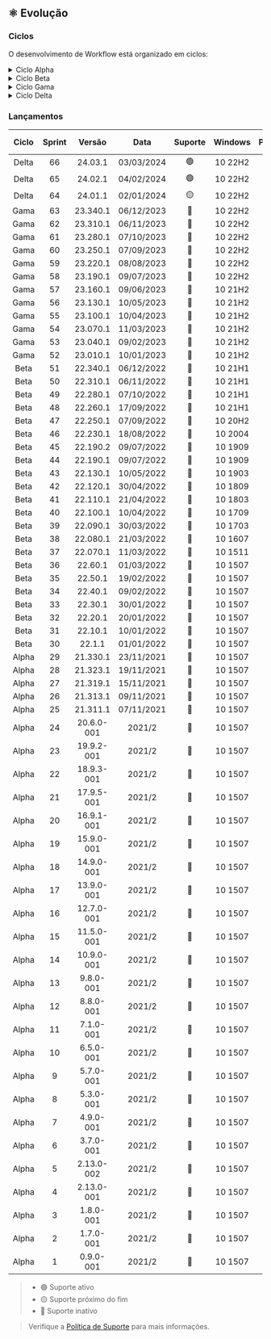 ## :atom_symbol: Evolução

### Ciclos
O desenvolvimento de Workflow está organizado em ciclos:

<details>
<summary>Ciclo Alpha</summary>

Inicialmente escrito para o legado Prompt de Comando, o desenvolvimento de Workflow tem início no segundo semestre de 2021 com o _Ciclo Alpha_, período de aprendizagem da linguagem shell script, construção do núcleo do software e execução dos primeiros testes. Posteriormente portado para PowerShell 5.1, o algoritmo ganhou em complexidade e compatibilidade.

O universo de Tron criado por Steven Lisberger foi uma clara inspiração na construção do projeto desde as primeiras linhas de código. Há diversos easter eggs espalhados pelo algoritmo e interface das versões iniciais, no entanto elas não foram publicadas.

Ao longo do ano, a cadência no lançamento de novas versões trouxe funcionalidades e avanços significativos ao software como o suporte ao PowerShell 7.0 e a codificação de caracteres [UTF8NoBom](https://github.com/2uj1m28ohz/Database/blob/main/Development/CharacterEncoding.md), atualização de elementos da interface, migração para o formato de versionamento [CalVer](https://github.com/2uj1m28ohz/Database/blob/main/Development/SoftwareVersioning.md), suporte à compressão de dados, e a escolha de uma licença de software livre.

```
                        21.1.1-001                                         21.001.1
♦─────── SemVer ─────────┬─┬─┬──┬───────────────────── › CalVer V1 ─────────┬──┬──┬────────────────────────────── ›
                         │ │ │  └─┤ Build                                   │  │  └─┤ Revisão
                         │ │ └────┤ Patch                                   │  └────┤ Dia absoluto do ano
                         │ └──────┤ Minor                                   └───────┤ Ano
                         └────────┤ Major
```

</details>

<details>
<summary>Ciclo Beta</summary>

Após seis meses de desenvolvimento, Workflow deixou de ser um software restrito e ganhou um repositório no GitHub, sendo publicado sob a GPL-3.0.

A partir de então iniciou-se um importante período de transição e implementação conhecido como _Ciclo Beta_, onde a refatoração constante do código possibilitado pelo lançamento de novas versões com o intervalo de apenas dez dias aplicou os conceitos da filosofia [Clean Code](https://github.com/2uj1m28ohz/Database/blob/main/Development/SoftwareDesign.md) e da metodologia ágil [Extreme Programming](https://github.com/2uj1m28ohz/Database/blob/main/Development/AgileMethodologies.md) para aprimorar a qualidade do algoritmo e introduzir novos recursos, entre eles o Registro de Eventos, instalação e atualização automáticas a partir do repositório, e a Verificação de Integridade que detecta e corrige alterações ilegais de algoritmo, recursos estes que permitem maior controle, segurança, velocidade e confiabilidade na entrega atualizações.

A interface recebeu refinamentos através de duas grandes versões que atualizaram os elementos existentes e adicionaram temas. Os fundamentos instituídos pelas Diretrizes de Interface determinam intuitividade, unidade e minimalismo como alguns dos requisitos da experiência do usuário. Tendo em mente que uma [CLI](https://github.com/2uj1m28ohz/Database/blob/main/Development/Interface.md) está limitada às possiblidades do terminal que a executa, é importante criar os próprios elementos, fluxos e estudar a palheta de cores legível pelo terminal a fim de criar um layout consistente e agradável. "_Design não é apenas aparência, design é sobre como as coisas funcionam._" - Steve Jobs.

Para elevar o nível do projeto, o arquivo Readme no formato TXT presente no pacote de software foi substituído pelo formato interativo HTML/CSS.

</details>

<details>
<summary>Ciclo Gama</summary>

Gama foi um importante ciclo de amadurecimento de software, quando dezenas de novos recursos conduziram Workflow à um nível de qualidade nunca antes visto, potencializado pela adocação da metodologia ágil [Scrum](https://github.com/2uj1m28ohz/Database/blob/main/Development/AgileMethodologies.md) que proporcionou um intervalo de planejamento maior e atualizações ainda mais sólidas. As principais alterações incluem:

- Geral
    - Porte do código-fonte para EN-US
    - Carregamento do software a partir da home do usuário
    - Bloqueio de software em caso de comprometimento de integridade

- Interface
    - Nova tela de carregamento
    - Nova tela de encerramento

- Backup
    - Unificação das rotinas de backup
    - Overview da rotina de backup
    - Estimativa do tamanho do backup
    - Suporte ao Google Drive
    - Suporte ao iCloud Drive
    - Suporte ao Dropbox
    - Suporte a multidispositivos
    - Suporte a multiusuários
    - Configuração do período de retenção
    - Verificação da saúde do drive de backup
    - Suporte à tabela de partições GPT no drive de backup
    - Suporte ao sistema de arquivos NTFS no drive de backup
    - Suporte à clusters de 64KB no drive de backup
    - Exibe o tempo total de execução

- Réplica
    - Replicação do backup de dados
    - Verificação da saúde do drive de réplica
    - Suporte à tabela de partições GPT no drive de réplica
    - Suporte ao sistema de arquivos NTFS no drive de réplica
    - Suporte à clusters de 64KB no drive de réplica
    - Exibe o tempo total de execução

- Compressão
    - Configuração da taxa de compressão de dados
    - Configuração do uso de memória
    - Suporte ao modo sólido
    - Suporte ao processamento multithread

- Configurações
    - Gerenciamento inteligente de configurações
    - Importação e exportação de configurações

</details>

<details>
<summary>Ciclo Delta</summary>

No _Ciclo Delta_ Workflow receberá aprimoramentos nos elementos, fluxos e conceitos já introduzidos, e expandirá a disponibilidade de recursos enquanto mantém sua [Arquitetura Monolítica](https://github.com/2uj1m28ohz/Database/blob/main/Development/SoftwareArchitecture.md). De forma geral, monólitos são convenientes por facilitar a sobrecarga cognitiva de gerenciamento de código e favorecer a velocidade de todas as etapas do software, do desenvolvimento à execução.

```
                             23.001.1                                                   24.01.1
‹ ──────── CalVer V1 ─────────┬──┬──┬────────────────────────────── › CalVer V2 ─────────┬──┬─┬──────────────────♦
                              │  │  └─┤ Revisão                                          │  │ └─┤ Revisão
                              │  └────┤ Dia absoluto do ano                              │  └───┤ Mês
                              └───────┤ Ano                                              └──────┤ Ano
```
> O formato de versionamento CalVer V2 simplifica a identificação de versão.

Os ciclos anteriores foram fundamentais na construção de um software robusto e inteligente. Não será diferente em 2024.

</details>

### Lançamentos
|Ciclo|Sprint|Versão|Data|Suporte|Windows|PowerShell|7-Zip|Linhas|Sub-rotinas|
|:---:|:---:|:---:|:---:|:---:|:---:|:---:|:---:|:---:|:---:|
|Delta|66|24.03.1|03/03/2024|:green_circle:|10 22H2|7.4.0|23.01|+09,08%|-00,96%|
|Delta|65|24.02.1|04/02/2024|:green_circle:|10 22H2|7.4.0|23.01|+04,57%|+02,46%|
|Delta|64|24.01.1|02/01/2024|:yellow_circle:|10 22H2|7.4.0|23.01|+05,27%|+02,53%|
|Gama|63|23.340.1|06/12/2023|:red_circle:|10 22H2|7.3.6|23.01|+04,34%|+03,66%|
|Gama|62|23.310.1|06/11/2023|:red_circle:|10 22H2|7.3.5|23.01|-01,54%|-01,04%|
|Gama|61|23.280.1|07/10/2023|:red_circle:|10 22H2|7.3.4|23.01|-03,82%|-03,98%|
|Gama|60|23.250.1|07/09/2023|:red_circle:|10 22H2|7.3.3|23.01|+08,39%|+06,35%|
|Gama|59|23.220.1|08/08/2023|:red_circle:|10 22H2|7.3.2|22.01|-01,93%|-04,06%|
|Gama|58|23.190.1|09/07/2023|:red_circle:|10 22H2|7.3.1|22.01|-03,21%|+04,23%|
|Gama|57|23.160.1|09/06/2023|:red_circle:|10 21H2|7.3.0|22.00|-02,89%|+13,17%|
|Gama|56|23.130.1|10/05/2023|:red_circle:|10 21H2|7.3.0|22.00|+01,80%|+15,17%|
|Gama|55|23.100.1|10/04/2023|:red_circle:|10 21H2|7.3.0|22.00|+05,64%|+02,84%|
|Gama|54|23.070.1|11/03/2023|:red_circle:|10 21H2|7.3.0|22.00|+07,91%|+28,18%|
|Gama|53|23.040.1|09/02/2023|:red_circle:|10 21H2|7.3.0|22.00|-11,74%|-09,09%|
|Gama|52|23.010.1|10/01/2023|:red_circle:|10 21H2|7.2.5|22.00|+06,85%|+01,68%|
|Beta|51|22.340.1|06/12/2022|:red_circle:|10 21H1|7.2.0|22.00|+06,12%|+08,18%|
|Beta|50|22.310.1|06/11/2022|:red_circle:|10 21H1|7.2.0|22.00|-00,93%|-00,90%|
|Beta|49|22.280.1|07/10/2022|:red_circle:|10 21H1|7.2.0|22.00|+01,95%|00,00%|
|Beta|48|22.260.1|17/09/2022|:red_circle:|10 21H1|7.2.0|22.00|+03,74%|+11,00%|
|Beta|47|22.250.1|07/09/2022|:red_circle:|10 20H2|7.2.0|22.00|+13,72%|+13,64%|
|Beta|46|22.230.1|18/08/2022|:red_circle:|10 2004|7.2.0|22.00|+02,94%|+02,33%|
|Beta|45|22.190.2|09/07/2022|:red_circle:|10 1909|7.2.0|21.07|+01,62%|-01,15%|
|Beta|44|22.190.1|09/07/2022|:red_circle:|10 1909|7.2.0|21.07|+02,33%|+01,16%|
|Beta|43|22.130.1|10/05/2022|:red_circle:|10 1903|7.2.0|21.07|-03,77%|+01,18%|
|Beta|42|22.120.1|30/04/2022|:red_circle:|10 1809|7.2.0|21.07|+01,43%|-01,16%|
|Beta|41|22.110.1|21/04/2022|:red_circle:|10 1803|7.2.0|21.07|+01,95%|+01,18%|
|Beta|40|22.100.1|10/04/2022|:red_circle:|10 1709|7.2.0|21.07|+00,73%|00,00%|
|Beta|39|22.090.1|30/03/2022|:red_circle:|10 1703|7.2.0|21.07|+07,06%|+06,25%|
|Beta|38|22.080.1|21/03/2022|:red_circle:|10 1607|7.2.0|21.07|+06,01%|+06,67%|
|Beta|37|22.070.1|11/03/2022|:red_circle:|10 1511|7.2.0|21.07|+06,05%|+04,17%|
|Beta|36|22.60.1|01/03/2022|:red_circle:|10 1507|7.2.0|21.07|+08,15%|+05,88%|
|Beta|35|22.50.1|19/02/2022|:red_circle:|10 1507|7.2.0|21.07|+41,45%|+30,77%|
|Beta|34|22.40.1|09/02/2022|:red_circle:|10 1507|7.2.0|21.07|+08,30%|+23,81%|
|Beta|33|22.30.1|30/01/2022|:red_circle:|10 1507|7.2.0|21.07|+05,61%|+07,69%|
|Beta|32|22.20.1|20/01/2022|:red_circle:|10 1507|7.2.0|21.06|+03,71%|+02,63%|
|Beta|31|22.10.1|10/01/2022|:red_circle:|10 1507|7.1.0|19.00|+00,81%|+58,33%|
|Beta|30|22.1.1|01/01/2022|:red_circle:|10 1507|7.0.0||+14,72%|+9,09%|
|Alpha|29|21.330.1|23/11/2021|:red_circle:|10 1507|5.1.0||+16,68%|+4,76%|
|Alpha|28|21.323.1|19/11/2021|:red_circle:|10 1507|5.1.0||+19,74%|-08,70%|
|Alpha|27|21.319.1|15/11/2021|:red_circle:|10 1507|5.1.0||+16,26%|+04,55%|
|Alpha|26|21.313.1|09/11/2021|:red_circle:|10 1507|5.1.0||+05,02%|00,00%|
|Alpha|25|21.311.1|07/11/2021|:red_circle:|10 1507|5.1.0||+03,26%|00,00%|
|Alpha|24|20.6.0-001|2021/2|:red_circle:|10 1507|5.1.0||+04,17%|+04,76%|
|Alpha|23|19.9.2-001|2021/2|:red_circle:|10 1507|5.1.0||-20,98%|+05,00%|
|Alpha|22|18.9.3-001|2021/2|:red_circle:|10 1507|5.1.0||+27,93%|+05,26%|
|Alpha|21|17.9.5-001|2021/2|:red_circle:|10 1507|5.1.0||+21,17%|+05,56%|
|Alpha|20|16.9.1-001|2021/2|:red_circle:|10 1507|5.1.0||+02,12%|+05,88%|
|Alpha|19|15.9.0-001|2021/2|:red_circle:|10 1507|5.1.0||+09,51%|+06,25%|
|Alpha|18|14.9.0-001|2021/2|:red_circle:|10 1507|5.1.0||+02,16%|+06,67%|
|Alpha|17|13.9.0-001|2021/2|:red_circle:|10 1507|5.1.0||+24,80%|+07,14%|
|Alpha|16|12.7.0-001|2021/2|:red_circle:|10 1507|5.1.0||+03,92%|+07,69%|
|Alpha|15|11.5.0-001|2021/2|:red_circle:|10 1507|5.1.0||+03,78%|+08,33%|
|Alpha|14|10.9.0-001|2021/2|:red_circle:|10 1507|5.1.0||+08,86%|+09,09%|
|Alpha|13|9.8.0-001|2021/2|:red_circle:|10 1507|5.1.0||+12,86%|+10,00%|
|Alpha|12|8.8.0-001|2021/2|:red_circle:|10 1507|5.1.0||+06,06%|+11,11%|
|Alpha|11|7.1.0-001|2021/2|:red_circle:|10 1507|5.1.0||+05,18%|+12,50%|
|Alpha|10|6.5.0-001|2021/2|:red_circle:|10 1507|5.1.0||+08,19%|+14,29%|
|Alpha|9|5.7.0-001|2021/2|:red_circle:|10 1507|5.1.0||+01,75%|00,00%|
|Alpha|8|5.3.0-001|2021/2|:red_circle:|10 1507|5.1.0||+07,55%|+16,67%|
|Alpha|7|4.9.0-001|2021/2|:red_circle:|10 1507|5.1.0||+41,33%|+20,00%|
|Alpha|6|3.7.0-001|2021/2|:red_circle:|10 1507|5.1.0||+18,11%|+25,00%|
|Alpha|5|2.13.0-002|2021/2|:red_circle:|10 1507|5.1.0||00,00%|00,00%|
|Alpha|4|2.13.0-001|2021/2|:red_circle:|10 1507|5.1.0||+35,11%|+33,33%|
|Alpha|3|1.8.0-001|2021/2|:red_circle:|10 1507|5.1.0||+02,17%|00,00%|
|Alpha|2|1.7.0-001|2021/2|:red_circle:|10 1507|5.1.0||-12,38%|-40,00%|
|Alpha|1|0.9.0-001|2021/2|:red_circle:|10 1507|5.1.0||00,00%|00,00%|

> - :green_circle: Suporte ativo
> - :yellow_circle: Suporte próximo do fim
> - :red_circle: Suporte inativo

> Verifique a [Política de Suporte](https://github.com/2uj1m28ohz/Workflow/blob/main/SUPPORT.md) para mais informações.
